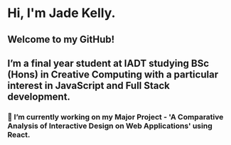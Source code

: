 # Hi, I'm Jade Kelly.
## Welcome to my GitHub!
## I’m a final year student at IADT studying BSc (Hons) in Creative Computing with a particular interest in JavaScript and Full Stack development.

### 🔭 I’m currently working on my Major Project - 'A Comparative Analysis of Interactive Design on Web Applications' using React.


<!--
**jade-r-k/jade-r-k** is a ✨ _special_ ✨ repository because its `README.md` (this file) appears on your GitHub profile.

Here are some ideas to get you started:

- 🔭 I’m currently working on ...
- 🌱 I’m currently learning ...
- 👯 I’m looking to collaborate on ...
- 🤔 I’m looking for help with ...
- 💬 Ask me about ...
- 📫 How to reach me: ...
- 😄 Pronouns: ...
- ⚡ Fun fact: ...
-->
